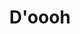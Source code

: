 ---
ee_id: '4231'
site: '1'
type: '2'
long_id: 2014-036 D'oooh
url: 2014-036-doooh
title: D'oooh
year: '2014'
medium: Foam pool noodles, armbands, Santa Cruz skateboard
commission:
add_credit:
dims: 140 cm x variable width x variable depth
pitch:
ps:
live_url:
related:
youtube:
imgs: doooh-2014-036-full-Heart-01-database-SM.jpg
subheading:
year2: '2014'
download:
add_credits:
related_code:
layout: things-i-made
---